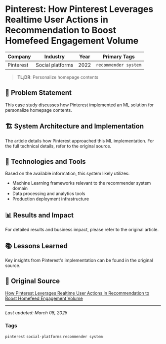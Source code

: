 # Pinterest: How Pinterest Leverages Realtime User Actions in Recommendation to Boost Homefeed Engagement Volume

| Company | Industry | Year | Primary Tags | 
|---------|----------|------|--------------|
| Pinterest | Social platforms | 2022 | `recommender system` |

> **TL;DR**: Personalize homepage contents

## 📝 Problem Statement

This case study discusses how Pinterest implemented an ML solution for personalize homepage contents.

## 🏗️ System Architecture and Implementation

The article details how Pinterest approached this ML implementation. For the full technical details, refer to the original source.

## 🔧 Technologies and Tools

Based on the available information, this system likely utilizes:

- Machine Learning frameworks relevant to the recommender system domain
- Data processing and analytics tools
- Production deployment infrastructure

## 📊 Results and Impact

For detailed results and business impact, please refer to the original article.

## 📚 Lessons Learned

Key insights from Pinterest's implementation can be found in the original source.

## 🔗 Original Source

[How Pinterest Leverages Realtime User Actions in Recommendation to Boost Homefeed Engagement Volume](https://medium.com/pinterest-engineering/how-pinterest-leverages-realtime-user-actions-in-recommendation-to-boost-homefeed-engagement-volume-165ae2e8cde8 )

---

*Last updated: March 08, 2025*

### Tags

`pinterest` `social-platforms` `recommender system`
